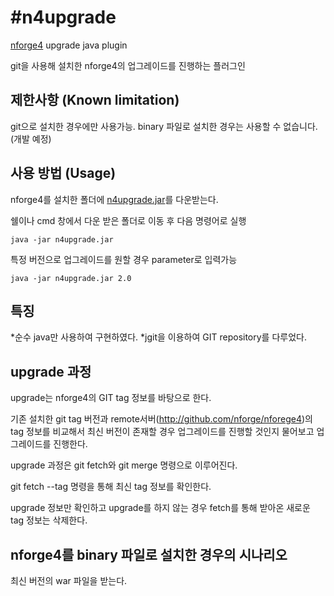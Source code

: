 #n4upgrade
==========
[nforge4](https://github.com/nforge/nforge4) upgrade java plugin

git을 사용해 설치한 nforge4의 업그레이드를 진행하는 플러그인


제한사항 (Known limitation)
--------------

git으로 설치한 경우에만 사용가능. 
binary 파일로 설치한 경우는 사용할 수 없습니다.(개발 예정)


사용 방법 (Usage)
---------------

nforge4를 설치한 폴더에 [n4upgrade.jar](https://github.com/nforge/n4upgrade/blob/master/n4upgrade.jar)를 다운받는다.

쉘이나 cmd 창에서 다운 받은 폴더로 이동 후 다음 명령어로 실행

    java -jar n4upgrade.jar

특정 버전으로 업그레이드를 원할 경우 parameter로 입력가능

    java -jar n4upgrade.jar 2.0


특징
----

*순수 java만 사용하여 구현하였다.
*jgit을 이용하여 GIT repository를 다루었다.


upgrade 과정
------------

upgrade는 nforge4의 GIT tag 정보를 바탕으로 한다. 

기존 설치한 git tag 버전과 remote서버(http://github.com/nforge/nforege4)의 tag 정보를 비교해서 
최신 버전이 존재할 경우 업그레이드를 진행할 것인지 물어보고 업그레이드를 진행한다. 

upgrade 과정은 git fetch와 git merge 명령으로 이루어진다. 

git fetch --tag 명령을 통해 최신 tag 정보를 확인한다.

upgrade 정보만 확인하고 upgrade를 하지 않는 경우 fetch를 통해 받아온 새로운 tag 정보는 삭제한다. 



nforge4를 binary 파일로 설치한 경우의 시나리오
-----------------------------------

최신 버전의 war 파일을 받는다. 




